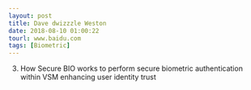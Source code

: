 ```yaml
---
layout: post
title: Dave dwizzzle Weston
date: 2018-08-10 01:00:22
tourl: www.baidu.com
tags: [Biometric]
---
```

3) How Secure BIO works to perform secure biometric authentication within VSM enhancing user identity trust